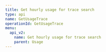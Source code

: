 ```yaml
---
title: Get hourly usage for trace search
type: api
name: GetUsageTrace
operationId: GetUsageTrace
menu:
  api_v2:
    name: Get hourly usage for trace search
    parent: Usage
---
```

